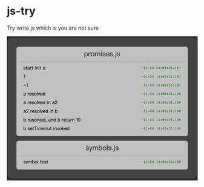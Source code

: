# js-try
Try write js which is you are not sure

![alt preview](https://github.com/Aliveing/js-try/blob/master/preview.jpg)
